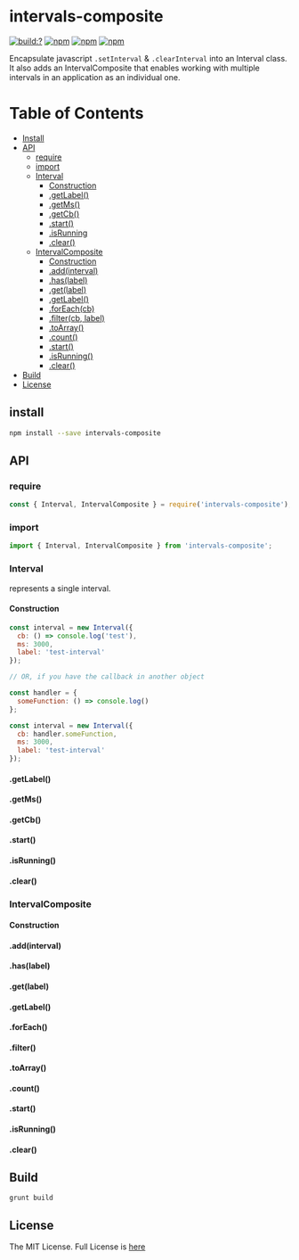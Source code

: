 # intervals-composite

[![build:?](https://travis-ci.org/node-work/intervals-composite.svg?branch=master)](https://travis-ci.org/node-work/intervals-composite) [![npm](https://img.shields.io/npm/v/intervals-composite.svg)](https://www.npmjs.com/package/intervals-composite) [![npm](https://img.shields.io/npm/dm/intervals-composite.svg)](https://www.npmjs.com/package/intervals-composite) [![npm](https://img.shields.io/badge/node-%3E=%206.0-blue.svg)](https://www.npmjs.com/package/intervals-composite)

Encapsulate javascript `.setInterval` & `.clearInterval` into an Interval class. It also adds an IntervalComposite that enables working with multiple intervals in an application as an individual one.

# Table of Contents
* [Install](#install)
* [API](#api)
  * [require](#require)
  * [import](#import)
  * [Interval](#interval)
    * [Construction](#construction)
    * [.getLabel()](#getlabel)
    * [.getMs()](#getms)
    * [.getCb()](#getcb)
    * [.start()](#start)
    * [.isRunning](#isrunning)
    * [.clear()](#clear)
  * [IntervalComposite](#intervalcomposite)
    * [Construction](#construction)
    * [.add(interval)](#addinterval)
    * [.has(label)](#haslabel)
    * [.get(label)](#getlabel-)
    * [.getLabel()](#getlabel)
    * [.forEach(cb)](#foreachcb)
    * [.filter(cb, label)](#filtercb-label)
    * [.toArray()](#toarray)
    * [.count()](#count)
    * [.start()](#start)
    * [.isRunning()](#isrunning)
    * [.clear()](#clear)
 * [Build](#build)
 * [License](#license)

## install
```sh
npm install --save intervals-composite
```

## API

### require

```js
const { Interval, IntervalComposite } = require('intervals-composite');
```

### import

```js
import { Interval, IntervalComposite } from 'intervals-composite';
```

### Interval
represents a single interval.

#### Construction

```js
const interval = new Interval({
  cb: () => console.log('test'),
  ms: 3000,
  label: 'test-interval'
});

// OR, if you have the callback in another object 

const handler = {
  someFunction: () => console.log()
};

const interval = new Interval({
  cb: handler.someFunction,
  ms: 3000,
  label: 'test-interval'
});
```

#### .getLabel()

#### .getMs()

#### .getCb()

#### .start()

#### .isRunning()

#### .clear()

### IntervalComposite

#### Construction

#### .add(interval)

#### .has(label)

#### .get(label)

#### .getLabel()

#### .forEach()

#### .filter()

#### .toArray()

#### .count()

#### .start()

#### .isRunning()

#### .clear()

## Build
```
grunt build
```

## License
The MIT License. Full License is [here](https://github.com/node-work/intervals-composite/blob/master/LICENSE)

